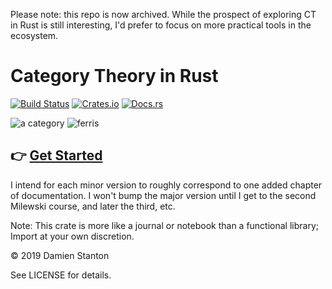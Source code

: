 Please note: this repo is now archived. While the prospect of exploring CT in Rust is still interesting, I'd prefer to focus on more practical tools in the ecosystem.

# Category Theory in Rust
[![Build Status](https://circleci.com/gh/damienstanton/ctrs.svg?style=svg)](https://circleci.com/gh/damienstanton/ctrs)
[![Crates.io](https://img.shields.io/crates/v/ctrs.svg)](https://crates.io/crates/ctrs)
[![Docs.rs](https://docs.rs/ctrs/badge.svg?version=1.0.2)](https://docs.rs/ctrs)

![a category](https://upload.wikimedia.org/wikipedia/commons/f/ff/Category_SVG.svg) ![ferris](https://f001.backblazeb2.com/file/dks-public/ferris.png)

## 👉  [Get Started](https://docs.rs/ctrs)

I intend for each minor version to roughly correspond to one added chapter of documentation. I won't bump the major version
until I get to the second Milewski course, and later the third, etc.

Note: This crate is more like a journal or notebook than a functional library; Import at your own discretion.

© 2019 Damien Stanton

See LICENSE for details.
